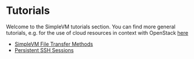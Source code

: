 # Tutorials

Welcome to the SimpleVM tutorials section.
You can find more general tutorials, e.g. for the use of cloud resources in context with OpenStack [here](https://cloud.denbi.de/wiki/Tutorials)

- [SimpleVM File Transfer Methods](File_Transfer_Methods/index.md)
- [Persistent SSH Sessions](Persistent_SSH_Sessions/index.md)